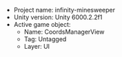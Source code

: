 <!-- UNITY CODE ASSIST INSTRUCTIONS START -->
- Project name: infinity-minesweeper
- Unity version: Unity 6000.2.2f1
- Active game object:
  - Name: CoordsManagerView
  - Tag: Untagged
  - Layer: UI
<!-- UNITY CODE ASSIST INSTRUCTIONS END -->